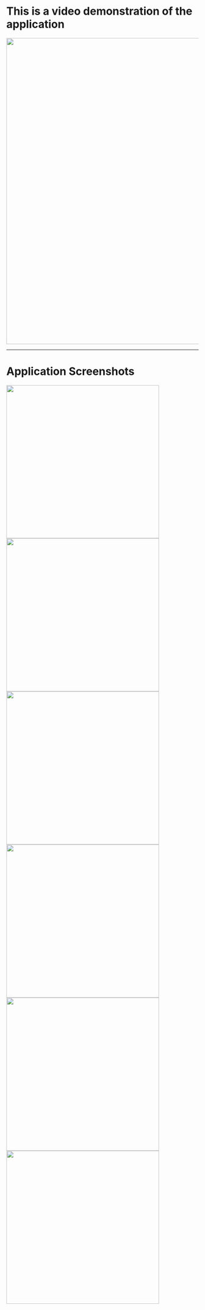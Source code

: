 <h1>
  This is a video demonstration of the application
</h1>
<img width="800px" height="auto" src="https://github.com/SeanCollymoreJr/RealEstatePropertySearchApp/assets/174896134/495d6c96-de80-4dc2-86b0-5378ba1a6d36" style="padding-right:10px;" />
<hr></hr>
<h1>
  Application Screenshots
</h1>
<img width="400px" height="auto" src="https://github.com/SeanCollymoreJr/RealEstatePropertySearchApp/assets/174896134/04888bca-d9be-43a0-b482-39d4b311f62c" style="padding-right:10px;" />
<img width="400px" height="auto" src="https://github.com/SeanCollymoreJr/RealEstatePropertySearchApp/assets/174896134/229e9925-3f42-457f-abcd-dcc0c80e3c4e" style="padding-right:10px;" />
<img width="400px" height="auto" src="https://github.com/SeanCollymoreJr/RealEstatePropertySearchApp/assets/174896134/ae0511cb-ab0d-4eb2-9362-d09c13f4b59a" style="padding-right:10px;" />
<img width="400px" height="auto" src="https://github.com/SeanCollymoreJr/RealEstatePropertySearchApp/assets/174896134/cc63289e-8764-45da-b573-894f8d29f9a6" style="padding-right:10px;" />
<img width="400px" height="auto" src="https://github.com/SeanCollymoreJr/RealEstatePropertySearchApp/assets/174896134/5b0383eb-1be4-488d-8f8e-84ffffec6c97" style="padding-right:10px;" />
<img width="400px" height="auto" src="https://github.com/SeanCollymoreJr/RealEstatePropertySearchApp/assets/174896134/34558272-0453-496f-b302-f41fb468eae7" style="padding-right:10px;" />
